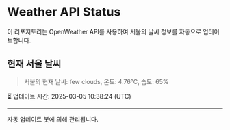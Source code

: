 
# Weather API Status

이 리포지토리는 OpenWeather API를 사용하여 서울의 날씨 정보를 자동으로 업데이트합니다.

## 현재 서울 날씨
> 서울의 현재 날씨: few clouds, 온도: 4.76°C, 습도: 65%

⏳ 업데이트 시간: 2025-03-05 10:38:24 (UTC)

---
자동 업데이트 봇에 의해 관리됩니다.
